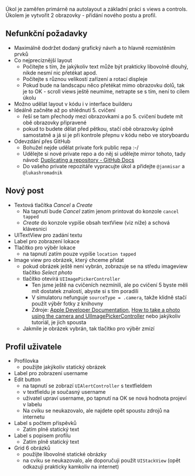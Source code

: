 Úkol je zaměřen primárně na autolayout a základní práci s views a controls. Úkolem je vytvořit 2 obrazovky - přidání nového postu a profil.

## Nefunkční požadavky
- Maximálně dodržet dodaný grafický návrh a to hlavně rozmístěním prvků
- Co nejpreciznější layout
    - Počítejte s tím, že jakýkoliv text může být prakticky libovolně dlouhý, nikde nesmí nic přetékat apod.
    - Počítejte s různou velikostí zařízení a rotací displeje
    - Pokud bude na landscapu něco přetékat mimo obrazovku dolů, tak je to OK - scroll views ještě neumíme, netrapte se s tím, není to cílem úkolu
- Možno udělat layout v kódu i v interface builderu
- Ideálně začněte až po shlédnutí 5. cvičení
    - řeší se tam přechody mezi obrazovkami a po 5. cvičení budete mít obě obrazovky připravené
    - pokud to budete dělat před pětkou, stačí obě obrazovky úplně samostatně a já si je při kontrole přepnu v kódu nebo ve storyboardu
- Odevzdání přes GitHub
    - Bohužel nejde udělat private fork public repa :-/
    - Udělejte si nové private repo a do něj si udělejte mirror tohoto, tady návod: [Duplicating a repository - GitHub Docs](https://docs.github.com/en/free-pro-team@latest/github/creating-cloning-and-archiving-repositories/duplicating-a-repository)
    - Do vašeho private repozitáře vypracujte úkol a přidejte `@janmisar` a `@lukashromadnik`

## Nový post
- Textová tlačítka *Cancel* a *Create*
    - Na tapnutí bude *Cancel* zatím jenom printovat do konzole `cancel tapped`
    - *Create* do konzole vypíše obsah textView (viz níže) a schová klávesnici
- UITextView pro zadání textu
- Label pro zobrazení lokace
- Tlačítko pro výběr lokace
    - na tapnutí zatím pouze vypíše `location tapped`
- Image view pro obrázek, který chceme přidat
    - pokud obrázek ještě není vybrán, zobrazuje se na středu imageview tlačítko *Select photo*
    - tlačítko otevírá `UIImagePickerController`
        - Ten jsme ještě na cvičeních nezmínili, ale po cvičení 5 byste měli mít dostatek znalostí, abyste si s tím poradili
        - V simulatoru nefunguje `sourceType = .camera`, takže klidně stačí použít výběr fotky z knihovny
        - Zdroje:  [Apple Developer Documentation](https://developer.apple.com/documentation/uikit/uiimagepickercontroller), [How to take a photo using the camera and UIImagePickerController](https://www.hackingwithswift.com/example-code/uikit/how-to-take-a-photo-using-the-camera-and-uiimagepickercontroller) nebo jakýkoliv tutoriál, je jich spousta
    - Jakmile je obrázek vybrán, tak tlačítko pro výběr zmizí

## Profil uživatele
- Profilovka
    - použijte jakýkoliv statický obrázek
- Label pro zobrazení username
- Edit button
    - na tapnutí se zobrazí `UIAlertController` s textfieldem
    - v textfieldu je současný username
    - uživatel upraví username, po tapnutí na OK se nová hodnota projeví v labelu
    - Na cviku se neukazovalo, ale najdete opět spoustu zdrojů na internetu
- Label s počtem příspěvků
    - Zatím plně statický text
- Label s popisem profilu
    - Zatím plně statický text
- Grid 6 obrázků
    - použijte libovolné statické obrázky
    - na cviku se neukazovalo, ale doporučuji použít `UIStackView` (opět odkazuji prakticky kamkoliv na internet)